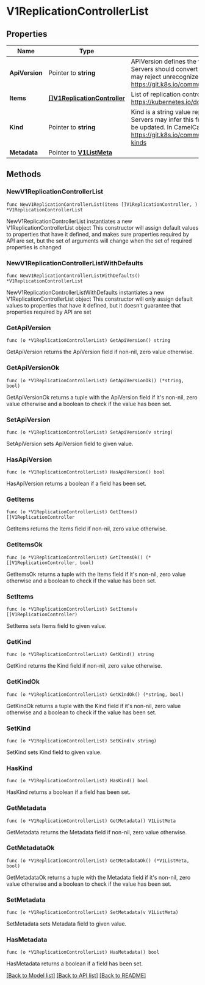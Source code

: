 # V1ReplicationControllerList

## Properties

Name | Type | Description | Notes
------------ | ------------- | ------------- | -------------
**ApiVersion** | Pointer to **string** | APIVersion defines the versioned schema of this representation of an object. Servers should convert recognized schemas to the latest internal value, and may reject unrecognized values. More info: https://git.k8s.io/community/contributors/devel/api-conventions.md#resources | [optional] 
**Items** | [**[]V1ReplicationController**](V1ReplicationController.md) | List of replication controllers. More info: https://kubernetes.io/docs/concepts/workloads/controllers/replicationcontroller | 
**Kind** | Pointer to **string** | Kind is a string value representing the REST resource this object represents. Servers may infer this from the endpoint the client submits requests to. Cannot be updated. In CamelCase. More info: https://git.k8s.io/community/contributors/devel/api-conventions.md#types-kinds | [optional] 
**Metadata** | Pointer to [**V1ListMeta**](V1ListMeta.md) |  | [optional] 

## Methods

### NewV1ReplicationControllerList

`func NewV1ReplicationControllerList(items []V1ReplicationController, ) *V1ReplicationControllerList`

NewV1ReplicationControllerList instantiates a new V1ReplicationControllerList object
This constructor will assign default values to properties that have it defined,
and makes sure properties required by API are set, but the set of arguments
will change when the set of required properties is changed

### NewV1ReplicationControllerListWithDefaults

`func NewV1ReplicationControllerListWithDefaults() *V1ReplicationControllerList`

NewV1ReplicationControllerListWithDefaults instantiates a new V1ReplicationControllerList object
This constructor will only assign default values to properties that have it defined,
but it doesn't guarantee that properties required by API are set

### GetApiVersion

`func (o *V1ReplicationControllerList) GetApiVersion() string`

GetApiVersion returns the ApiVersion field if non-nil, zero value otherwise.

### GetApiVersionOk

`func (o *V1ReplicationControllerList) GetApiVersionOk() (*string, bool)`

GetApiVersionOk returns a tuple with the ApiVersion field if it's non-nil, zero value otherwise
and a boolean to check if the value has been set.

### SetApiVersion

`func (o *V1ReplicationControllerList) SetApiVersion(v string)`

SetApiVersion sets ApiVersion field to given value.

### HasApiVersion

`func (o *V1ReplicationControllerList) HasApiVersion() bool`

HasApiVersion returns a boolean if a field has been set.

### GetItems

`func (o *V1ReplicationControllerList) GetItems() []V1ReplicationController`

GetItems returns the Items field if non-nil, zero value otherwise.

### GetItemsOk

`func (o *V1ReplicationControllerList) GetItemsOk() (*[]V1ReplicationController, bool)`

GetItemsOk returns a tuple with the Items field if it's non-nil, zero value otherwise
and a boolean to check if the value has been set.

### SetItems

`func (o *V1ReplicationControllerList) SetItems(v []V1ReplicationController)`

SetItems sets Items field to given value.


### GetKind

`func (o *V1ReplicationControllerList) GetKind() string`

GetKind returns the Kind field if non-nil, zero value otherwise.

### GetKindOk

`func (o *V1ReplicationControllerList) GetKindOk() (*string, bool)`

GetKindOk returns a tuple with the Kind field if it's non-nil, zero value otherwise
and a boolean to check if the value has been set.

### SetKind

`func (o *V1ReplicationControllerList) SetKind(v string)`

SetKind sets Kind field to given value.

### HasKind

`func (o *V1ReplicationControllerList) HasKind() bool`

HasKind returns a boolean if a field has been set.

### GetMetadata

`func (o *V1ReplicationControllerList) GetMetadata() V1ListMeta`

GetMetadata returns the Metadata field if non-nil, zero value otherwise.

### GetMetadataOk

`func (o *V1ReplicationControllerList) GetMetadataOk() (*V1ListMeta, bool)`

GetMetadataOk returns a tuple with the Metadata field if it's non-nil, zero value otherwise
and a boolean to check if the value has been set.

### SetMetadata

`func (o *V1ReplicationControllerList) SetMetadata(v V1ListMeta)`

SetMetadata sets Metadata field to given value.

### HasMetadata

`func (o *V1ReplicationControllerList) HasMetadata() bool`

HasMetadata returns a boolean if a field has been set.


[[Back to Model list]](../README.md#documentation-for-models) [[Back to API list]](../README.md#documentation-for-api-endpoints) [[Back to README]](../README.md)


